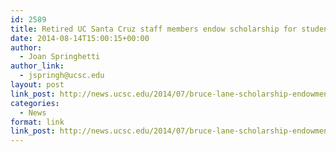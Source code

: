 ```yaml
---
id: 2589
title: Retired UC Santa Cruz staff members endow scholarship for student veterans
date: 2014-08-14T15:00:15+00:00
author:
  - Joan Springhetti
author_link:
  - jspringh@ucsc.edu
layout: post
link_post: http://news.ucsc.edu/2014/07/bruce-lane-scholarship-endowment-success.html
categories:
  - News
format: link
link_post: http://news.ucsc.edu/2014/07/bruce-lane-scholarship-endowment-success.html
---
```

